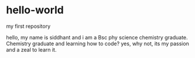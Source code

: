 # hello-world
my first repository


hello, my name is siddhant and i am a Bsc phy science chemistry graduate. Chemistry graduate and learning how to code? yes, why not, its my passion and a zeal to learn it.
